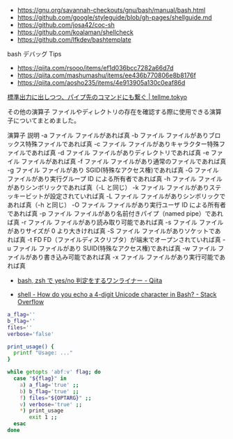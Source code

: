 - https://gnu.org/savannah-checkouts/gnu/bash/manual/bash.html
- https://github.com/google/styleguide/blob/gh-pages/shellguide.md
- https://github.com/josa42/coc-sh
- https://github.com/koalaman/shellcheck
- https://github.com/lfkdev/bashtemplate

bash デバッグ Tips

- https://qiita.com/rsooo/items/ef1d036bcc7282a66d7d
- https://qiita.com/mashumashu/items/ee436b770806e8b8176f
- https://qiita.com/aosho235/items/4e913905a130c0eaf86d

[標準出力に出しつつ、パイプ先のコマンドにも繋ぐ | tellme.tokyo](https://tellme.tokyo/post/2020/02/07/tee-command/)

その他の演算子
ファイルやディレクトリの存在を確認する際に使用できる演算子についてまとめました。

演算子 説明
-a ファイル ファイルがあれば真
-b ファイル ファイルがありブロックス特殊ファイルであれば真
-c ファイル ファイルがありキャラクター特殊ファイルであれば真
-d ファイル ファイルがありディレクトリであれば真
-e ファイル ファイルがあれば真
-f ファイル ファイルがあり通常のファイルであれば真
-g ファイル ファイルがあり SGID(特殊なアクセス権)であれば真
-G ファイル ファイルがあり実行グループ ID による所有者であれば真
-h ファイル ファイルがありシンボリックであれば真（-L と同じ）
-k ファイル ファイルがありステッキービットが設定されていれば真
-L ファイル ファイルがありシンボリックであれば真（-h と同じ）
-O ファイル ファイルがあり実行ユーザ ID による所有者であれば真
-p ファイル ファイルがあり名前付きパイプ（named pipe）であれば真
-r ファイル ファイルがあり読み取り可能であれば真
-s ファイル ファイルがありサイズが 0 より大きければ真
-S ファイル ファイルがありソケットであれば真
-t FD FD（ファイルディスクリプタ）が端末でオープンされていれば真
-u ファイル ファイルがあり SUID(特殊なアクセス権)であれば真
-w ファイル ファイルがあり書き込み可能であれば真
-x ファイル ファイルがあり実行可能であれば真

- [bash, zsh で yes/no 判定をするワンライナー - Qiita](https://qiita.com/u1and0/items/a628db9644a72b11584c)

- [shell - How do you echo a 4-digit Unicode character in Bash? - Stack Overflow](https://stackoverflow.com/questions/602912/how-do-you-echo-a-4-digit-unicode-character-in-bash)

```bash
a_flag=''
b_flag=''
files=''
verbose='false'

print_usage() {
  printf "Usage: ..."
}

while getopts 'abf:v' flag; do
  case "${flag}" in
    a) a_flag='true' ;;
    b) b_flag='true' ;;
    f) files="${OPTARG}" ;;
    v) verbose='true' ;;
    *) print_usage
       exit 1 ;;
  esac
done
```
